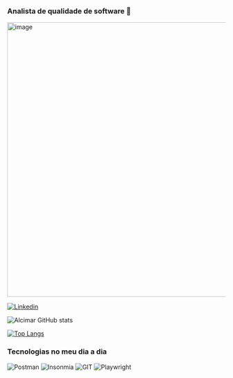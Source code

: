 ### Analista de qualidade de software 🔎
<img width="721" height="632" alt="image" src="https://github.com/user-attachments/assets/d134b3bb-f023-43bc-95f3-0c7c5105b85b" />


[![Linkedin](https://img.shields.io/badge/LinkedIn-0077B5?style=for-the-badge&logo=linkedin&logoColor=white)](https://www.linkedin.com/in/alcimar-nascimento/)

![Alcimar GitHub stats](https://github-readme-stats.vercel.app/api?username=Alcimar-N&show_icons=true&theme=dark)

[![Top Langs](https://github-readme-stats.vercel.app/api/top-langs/?username=Alcimar-N)](https://github.com/anuraghazra/github-readme-stats)

### Tecnologias no meu dia a dia
![Postman](https://img.shields.io/badge/Postman-FF6C37.svg?style=for-the-badge&logo=Postman&logoColor=white)
![Insonmia](https://img.shields.io/badge/Insomnia-5849be?style=for-the-badge&logo=Insomnia&logoColor=white)
![GIT](https://img.shields.io/badge/GIT-E44C30?style=for-the-badge&logo=git&logoColor=white)
![Playwright](https://img.shields.io/badge/Playwright-45ba4b?style=for-the-badge&logo=Playwright&logoColor=white)
